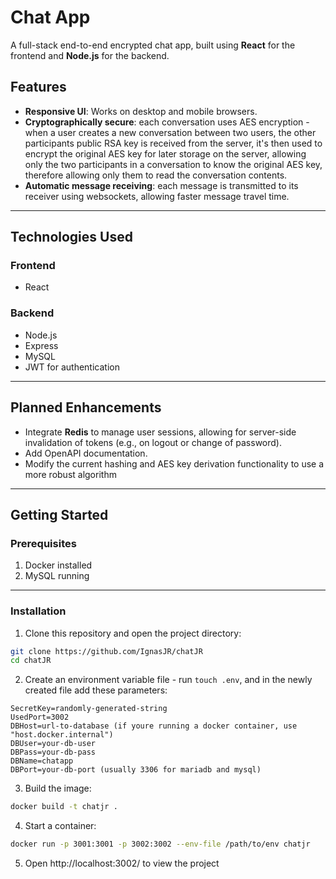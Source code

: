 # Chat App

A full-stack end-to-end encrypted chat app, built using **React** for the frontend and **Node.js** for the backend.

## Features

- **Responsive UI**: Works on desktop and mobile browsers.
- **Cryptographically secure**: each conversation uses AES encryption - when a user creates a new conversation between two users, the other participants public RSA key is received from the server, it's then used to encrypt the original AES key for later storage on the server, allowing only the two participants in a conversation to know the original AES key, therefore allowing only them to read the conversation contents.
- **Automatic message receiving**: each message is transmitted to its receiver using websockets, allowing faster message travel time.

---

## Technologies Used

### Frontend

- React

### Backend

- Node.js
- Express
- MySQL
- JWT for authentication

---

## Planned Enhancements

- Integrate **Redis** to manage user sessions, allowing for server-side invalidation of tokens (e.g., on logout or change of password).
- Add OpenAPI documentation.
- Modify the current hashing and AES key derivation functionality to use a more robust algorithm

---

## Getting Started

### Prerequisites

1. Docker installed
2. MySQL running

---

### Installation

1. Clone this repository and open the project directory:

```sh
git clone https://github.com/IgnasJR/chatJR
cd chatJR
```

2. Create an environment variable file - run `touch .env`, and in the newly created file add these parameters:

```
SecretKey=randomly-generated-string
UsedPort=3002
DBHost=url-to-database (if youre running a docker container, use "host.docker.internal")
DBUser=your-db-user
DBPass=your-db-pass
DBName=chatapp
DBPort=your-db-port (usually 3306 for mariadb and mysql)
```

3. Build the image:

```sh
docker build -t chatjr .
```

4. Start a container:

```sh
docker run -p 3001:3001 -p 3002:3002 --env-file /path/to/env chatjr
```

5.  Open http://localhost:3002/ to view the project
